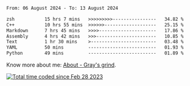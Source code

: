 <!--START_SECTION:waka-->

```txt
From: 06 August 2024 - To: 13 August 2024

zsh           15 hrs 7 mins   >>>>>>>>>----------------   34.82 %
C++           10 hrs 55 mins  >>>>>>-------------------   25.15 %
Markdown      7 hrs 45 mins   >>>>---------------------   17.86 %
Assembly      4 hrs 42 mins   >>>----------------------   10.85 %
Text          1 hr 30 mins    >------------------------   03.48 %
YAML          50 mins         -------------------------   01.93 %
Python        49 mins         -------------------------   01.89 %
```

<!--END_SECTION:waka-->

<!-- [![grayxu's github stats](https://github-readme-stats.vercel.app/api?username=grayxu&count_private=true&show_icons=true)](https://github.com/grayxu) -->

Know more about me: [About - Gray's grind](https://www.grayxu.cn/).
<p align="left">
  <a href="https://wakatime.com/@c69eb31e-43a1-463f-8968-c3449e386f57"><img src="https://wakatime.com/badge/user/c69eb31e-43a1-463f-8968-c3449e386f57.svg" title="Total time coded since Feb 28 2023" /></a>
</p>

